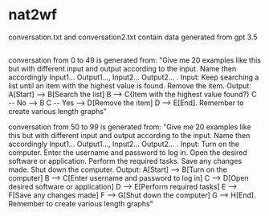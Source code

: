 # nat2wf

conversation.txt and conversation2.txt contain data generated from gpt 3.5

##
conversation from 0 to 49 is generated from: 
 "Give me 20 examples like this but with different input and output according to the input. Name then accordingly Input1... Output1..., Input2... Output2... . Input: Keep searching a list until an item with the highest value is found. Remove the item. Output: A[Start] --> B[Search the list] B --> C{Item with the highest value found?} C -- No --> B C -- Yes --> D[Remove the item] D --> E[End]. Remember to create various length graphs"

 conversation from 50 to 99 is generated from:
  "Give me 20 examples like this but with different input and output according to the input. Name then accordingly Input1... Output1..., Input2... Output2... . Input: Turn on the computer.
Enter the username and password to log in.
Open the desired software or application.
Perform the required tasks.
Save any changes made.
Shut down the computer. Output: A[Start] --> B[Turn on the computer]
B --> C[Enter username and password to log in]
C --> D[Open desired software or application]
D --> E[Perform required tasks]
E --> F[Save any changes made]
F --> G[Shut down the computer]
G --> H[End]. Remember to create various length graphs"
